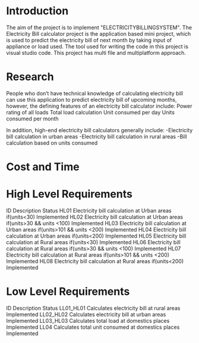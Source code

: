 # Introduction
The aim of the project is to implement "ELECTRICITYBILLINGSYSTEM". The Electricity Bill calculator project is the application based mini project, which is used to predict the electricity bill of next month by taking input of appliance or load used. The tool used for writing the code in this project is visual studio code. This project has multi file and multiplatform approach.

# Research
People who don’t have technical knowledge of calculating electricity bill can use this application to predict electricity bill of upcoming months, however, the defining features of an electricity bill calculator include:
Power rating of all loads
Total load calculation
Unit consumed per day
Units consumed per month

In addition, high-end electricity bill calculators generally include:
-Electricity bill calculation in urban areas
-Electricity bill calculation in rural areas
-Bill calculation based on units consumed

# Cost and Time


# High Level Requirements
ID	                    Description	                                              Status
HL01	Electricity bill calculation at Urban areas if(units<30)	            Implemented
HL02	Electricity bill calculation at Urban areas if(units>30 && units <100)	Implemented
HL03	Electricity bill calculation at Urban areas if(units>101 && units <200)	Implemented
HL04	Electricity bill calculation at Urban areas if(units<200)	            Implemented
HL05	Electricity bill calculation at Rural areas if(units<30)	            Implemented
HL06	Electricity bill calculation at Rural areas if(units>30 && units <100)	Implemented
HL07	Electricity bill calculation at Rural areas if(units>101 && units <200)	Implemented
HL08	Electricity bill calculation at Rural areas if(units<200)	            Implemented

# Low Level Requirements
ID	                     Description	                              Status
LL01_HL01	Calculates electricity bill at rural areas	            Implemented
LL02_HL02	Calculates electricity bill at urban areas            	Implemented
LL03_HL03	Calculates total load at domestics places	            Implemented
LL04	    Calculates total unit consumed at domestics places      Implemented

